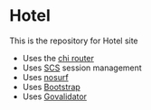 # Hotel

This is the repository for Hotel site

- Uses the [chi router](https://github.com/go-chi/chi/)
- Uses [SCS](https://github.com/alexedwards/scs/) session management
- Uses [nosurf](https://github.com/justinas/nosurf)
- Uses [Bootstrap](https://getbootstrap.com/)
- Uses [Govalidator](https://github.com/asaskevich/govalidator)